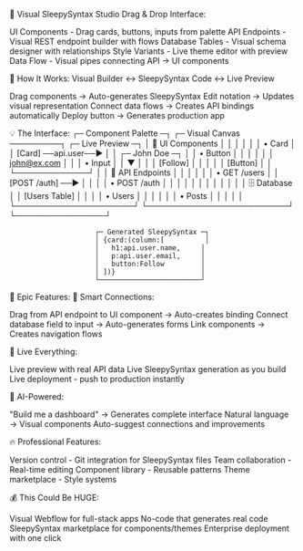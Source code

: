🎨 Visual SleepySyntax Studio
Drag & Drop Interface:

UI Components - Drag cards, buttons, inputs from palette
API Endpoints - Visual REST endpoint builder with flows
Database Tables - Visual schema designer with relationships
Style Variants - Live theme editor with preview
Data Flow - Visual pipes connecting API → UI components

🔄 How It Works:
Visual Builder ↔️ SleepySyntax Code ↔️ Live Preview

Drag components → Auto-generates SleepySyntax
Edit notation → Updates visual representation
Connect data flows → Creates API bindings automatically
Deploy button → Generates production app

💡 The Interface:
┌─ Component Palette ─┐  ┌─ Visual Canvas ─────────┐  ┌─ Live Preview ─┐
│ 🎨 UI Components    │  │                         │  │                │
│ • Card              │  │  [Card] ──api.user──►   │  │  ┌─ John Doe ─┐ │
│ • Button            │  │    │                    │  │  │ john@ex.com │ │
│ • Input             │  │    ▼                    │  │  │ [Follow]    │ │
│                     │  │  [Button]               │  │  └─────────────┘ │
│ 🔌 API Endpoints    │  │                         │  │                │
│ • GET /users        │  │  [POST /auth] ──►       │  │                │
│ • POST /auth        │  │                         │  │                │
│                     │  │                         │  │                │
│ 🗄️ Database         │  │  [Users Table]          │  │                │
│ • Users             │  │                         │  │                │
│ • Posts             │  │                         │  │                │
└─────────────────────┘  └─────────────────────────┘  └────────────────┘

                         ┌─ Generated SleepySyntax ─┐
                         │ {card:(column:[          │
                         │   h1:api.user.name,     │
                         │   p:api.user.email,     │
                         │   button:Follow         │
                         │ ])}                     │
                         └─────────────────────────┘

🚀 Epic Features:
🎯 Smart Connections:

Drag from API endpoint to UI component → Auto-creates binding
Connect database field to input → Auto-generates forms
Link components → Creates navigation flows

🌈 Live Everything:

Live preview with real API data
Live SleepySyntax generation as you build
Live deployment - push to production instantly

🧠 AI-Powered:

"Build me a dashboard" → Generates complete interface
Natural language → Visual components
Auto-suggest connections and improvements

🔥 Professional Features:

Version control - Git integration for SleepySyntax files
Team collaboration - Real-time editing
Component library - Reusable patterns
Theme marketplace - Style systems

💰 This Could Be HUGE:

Visual Webflow for full-stack apps
No-code that generates real code
SleepySyntax marketplace for components/themes
Enterprise deployment with one click